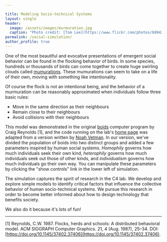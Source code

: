 ```yaml
---

title: Modeling Socio-technical Systems
layout: single
header:
  image: /assets/images/murmuration.jpg
  caption: "Photo credit: [Tom Lee](https://www.flickr.com/photos/68942208@N02/) / Flickr Creative Commons"
permalink: /social-simulation/
author_profile: true
---
```

One of the most beautiful and evocative presentations of emergent social behavior can be found in the flocking behavior of birds. In some species, hundreds or thousands of birds can come together to create huge swirling clouds called [mumurations](https://en.wikipedia.org/wiki/Swarm_behaviour). These mumurations can seem to take on a life of their own, moving with something like intentionality.

Of course the flock is not an intentional being, and the behavior of a murmuration can be reasonably approximated when individuals follow three basic rules:

* Move in the same direction as their neighbours
* Remain close to their neighbours
* Avoid collisions with their neighbours

This model was demonstrated in the original [boids](https://en.wikipedia.org/wiki/Boids) computer program by Craig Reynolds [1], and the code running on the lab's [home page](/) was adapted from a version written by [Noah Vetman](https://bl.ocks.org/veltman/995d3a677418100ac43877f3ed1cc728). In our version, we've divided the population of boids into two distinct groups and added a few parameters inspired by human social systems. *Homophily* governs how much individuals seek their own kind, *heterophily* governs how much individuals seek out those of other kinds, and *individualism* governs how much individuals go their own way. You can manipulate these parameters by clicking the "show controls" link in the lower left of simulation.

The simulation captures the spirit of research in the C4 lab. We develop and explore simple models to identify critical factors that influence the collective behavior of human socio-technical systems. We pursue this research in order to become better informed about how to design technology that benefits society.

We also do it because it's lots of fun!

-----------

[1] Reynolds, C.W. 1987. Flocks, herds and schools: A distributed behavioral model. ACM SIGGRAPH Computer Graphics. 21, 4 (Aug. 1987), 25–34. DOI:[https://doi.org/10.1145/37402.37406](https://doi.org/10.1145/37402.37406).
